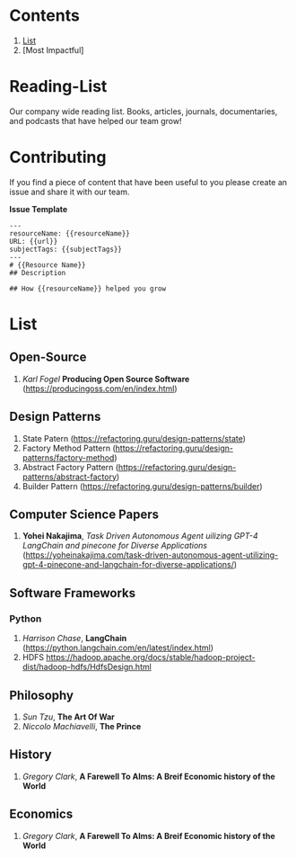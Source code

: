 # Contents
1. [List](#List)
2. [Most Impactful]
# Reading-List
Our company wide reading list. Books, articles, journals, documentaries, and podcasts that have helped our team grow!

# Contributing
If you find a piece of content that have been useful to you please create an issue and share it with our team.

**Issue Template**
```
---
resourceName: {{resourceName}}
URL: {{url}}
subjectTags: {{subjectTags}}
---
# {{Resource Name}}
## Description

## How {{resourceName}} helped you grow
```

# List

## Open-Source
1. *Karl Fogel* **Producing Open Source Software** (https://producingoss.com/en/index.html)

## Design Patterns
1. State Patern (https://refactoring.guru/design-patterns/state)
2. Factory Method Pattern (https://refactoring.guru/design-patterns/factory-method)
3. Abstract Factory Pattern (https://refactoring.guru/design-patterns/abstract-factory)
4. Builder Pattern (https://refactoring.guru/design-patterns/builder)

## Computer Science Papers
1. **Yohei Nakajima**, *Task Driven Autonomous Agent uilizing GPT-4 LangChain and pinecone for Diverse Applications* (https://yoheinakajima.com/task-driven-autonomous-agent-utilizing-gpt-4-pinecone-and-langchain-for-diverse-applications/)

## Software Frameworks
### Python
1. *Harrison Chase*, **LangChain** (https://python.langchain.com/en/latest/index.html)
2. HDFS https://hadoop.apache.org/docs/stable/hadoop-project-dist/hadoop-hdfs/HdfsDesign.html

## Philosophy
1. *Sun Tzu*, **The Art Of War**
2. *Niccolo Machiavelli*, **The Prince**

## History
1. *Gregory Clark*, **A Farewell To Alms: A Breif Economic history of the World**

## Economics
1. *Gregory Clark*, **A Farewell To Alms: A Breif Economic history of the World**

